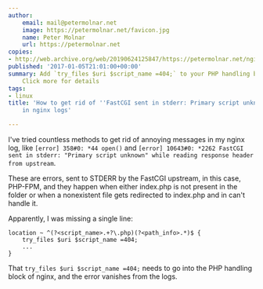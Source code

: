 ```yaml
---
author:
    email: mail@petermolnar.net
    image: https://petermolnar.net/favicon.jpg
    name: Peter Molnar
    url: https://petermolnar.net
copies:
- http://web.archive.org/web/20190624125847/https://petermolnar.net/nginx-no-primary-script-unknown/
published: '2017-01-05T21:01:00+00:00'
summary: Add `try_files $uri $script_name =404;` to your PHP handling block.
    Click more for details
tags:
- linux
title: 'How to get rid of ''FastCGI sent in stderr: Primary script unknown''
    in nginx logs'

---
```


I've tried countless methods to get rid of annoying messages in my nginx
log, like `[error] 358#0: *44 open()` and
`[error] 10643#0: *2262 FastCGI sent in stderr: "Primary script unknown" while reading response header from upstream`.

These are errors, sent to STDERR by the FastCGI upstream, in this case,
PHP-FPM, and they happen when either index.php is not present in the
folder or when a nonexistent file gets redirected to index.php and in
can't handle it.

Apparently, I was missing a single line:

```nginx
location ~ ^(?<script_name>.+?\.php)(?<path_info>.*)$ {
    try_files $uri $script_name =404;
    ...
}
```

That `try_files $uri $script_name =404;` needs to go into the PHP
handling block of nginx, and the error vanishes from the logs.